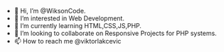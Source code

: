 - 👋 Hi, I’m @WiksonCode.
- 👀 I’m interested in Web Development.
- 🌱 I’m currently learning HTML,CSS,JS,PHP.
- 💞️ I’m looking to collaborate on Responsive Projects for PHP systems.
- 📫 How to reach me @viktorlakcevic

<!---
WiksonCode/WiksonCode is a ✨ special ✨ repository because its `README.md` (this file) appears on your GitHub profile.
You can click the Preview link to take a look at your changes.
--->
